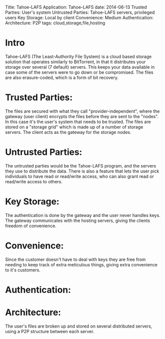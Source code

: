 Title: Tahoe-LAFS
Application: Tahoe-LAFS
date: 2014-06-13
Trusted Parties: User's system
Untrusted Parties: Tahoe-LAFS servers, privileged users
Key Storage: Local by client
Convenience: Medium
Authentication: 
Architecture: P2P
tags: cloud,storage,file,hosting

# Intro
Tahoe-LAFS (The Least-Authority File System) is a cloud based storage solution
that operates similarly to BitTorrent, in that it distributes your storage over
several (7 default) servers.  This keeps your data available in case some of the
servers were to go down or be compromised. The files are also erasure-coded,
which is a form of bit recovery.

# Trusted Parties: 
The files are secured with what they call "provider-independent", where the
gateway (user client) encrypts the files before they are sent to the "nodes". In
this case it's the user's system that needs to be trusted. The files are stored
on a "storage grid" which is made up of a number of storage servers. The client
acts as the gateway for the storage nodes.

# Untrusted Parties:
The untrusted parties would be the Tahoe-LAFS program, and the servers they use
to distribute the data. There is also a feature that lets the user pick
individuals to have read or read/write access, who can also grant read or
read/write access to others. 

# Key Storage:
The authentication is done by the gateway and the user never handles keys. The
gateway communicates with the hosting servers, giving the clients freedom of
convenience. 

# Convenience:
Since the customer doesn't have to deal with keys they are free from needing to
keep track of extra meticulous things, giving extra convenience to it's
customers. 

# Authentication:


# Architecture:
The user's files are broken up and stored on several distributed servers, using
a P2P structure between each server.

